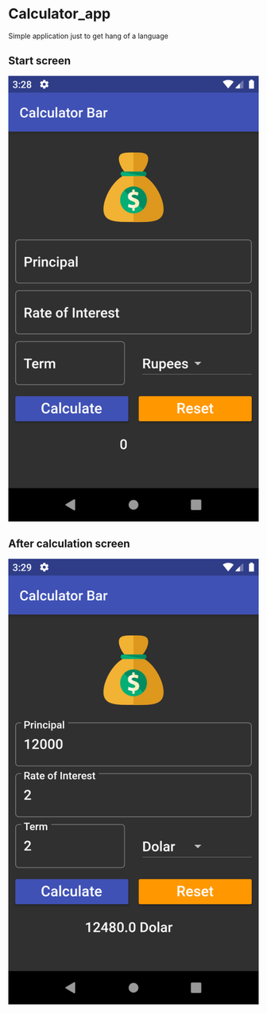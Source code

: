 # Calculator_app
Simple application just to get hang of a language

## Start screen
![](PreOperation.png)
## After calculation screen
![](PostOperation.png)
